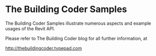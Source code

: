 The Building Coder Samples
==========================

The Building Coder Samples illustrate numerous aspects and example usages of the Revit API.

Please refer to The Building Coder blog for all further information, at

http://thebuildingcoder.typepad.com
